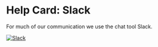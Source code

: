 # Help Card: Slack

For much of our communication we use the chat tool Slack.

[![Slack](https://brandfolder.com/slack/logo/slack-primary-logo.png)](https://slack.com/)
